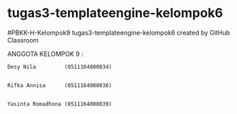 # tugas3-templateengine-kelompok6
#PBKK-H-Kelompok9
tugas3-templateengine-kelompok6 created by GitHub Classroom

ANGGOTA KELOMPOK 9 :
    
    
    Desy Nila         (0511164000034)
    
    
    Rifka Annisa      (0511164000036)
    
    
    Yasinta Romadhona (0511164000039)
